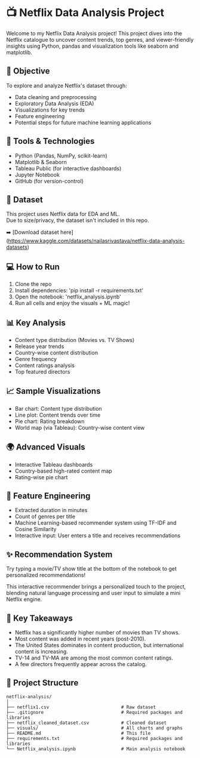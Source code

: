 # 📺 Netflix Data Analysis Project

Welcome to my Netflix Data Analysis project! This project dives into the Netflix catalogue to uncover content trends, top genres, and viewer-friendly insights using Python, pandas and visualization tools like seaborn and matplotlib.

## 🧠 Objective
To explore and analyze Netflix's dataset through:
- Data cleaning and preprocessing
- Exploratory Data Analysis (EDA)
- Visualizations for key trends
- Feature engineering
- Potential steps for future machine learning applications

## 🔧 Tools & Technologies
- Python (Pandas, NumPy, scikit-learn)
- Matplotlib & Seaborn
- Tableau Public (for interactive dashboards)
- Jupyter Notebook
- GitHub (for version-control)

## 📁 Dataset
This project uses Netflix data for EDA and ML.  
Due to size/privacy, the dataset isn't included in this repo.    

➡️ [Download dataset here] (https://www.kaggle.com/datasets/nailasrivastava/netflix-data-analysis-datasets)

## 💻 How to Run
1. Clone the repo  
2. Install dependencies: 'pip install -r requirements.txt'  
3. Open the notebook: 'netflix_analysis.ipynb' 
4. Run all cells and enjoy the visuals + ML magic!

## 📊 Key Analysis
- Content type distribution (Movies vs. TV Shows)
- Release year trends
- Country-wise content distribution
- Genre frequency
- Content ratings analysis
- Top featured directors

## 📈 Sample Visualizations
- Bar chart: Content type distribution
- Line plot: Content trends over time
- Pie chart: Rating breakdown
- World map (via Tableau): Country-wise content view

## 🌍 Advanced Visuals
- Interactive Tableau dashboards
- Country-based high-rated content map
- Rating-wise pie chart

## 📍 Feature Engineering
- Extracted duration in minutes
- Count of genres per title
- Machine Learning-based recommender system using TF-IDF and Cosine Similarity
- Interactive input: User enters a title and receives recommendations

## ✨ Recommendation System
Try typing a movie/TV show title at the bottom of the notebook to get personalized recommendations!

This interactive recommender brings a personalized touch to the project, blending natural language processing and user input to simulate a mini Netflix engine.

## 📝 Key Takeaways
- Netflix has a significantly higher number of movies than TV shows.
- Most content was added in recent years (post-2010).
- The United States dominates in content production, but international content is increasing.
- TV-14 and TV-MA are among the most common content ratings.
- A few directors frequently appear across the catalog.

## 📁 Project Structure
```plaintext
netflix-analysis/
│
├── netflix1.csv                           # Raw dataset
├── .gitignore                             # Required packages and libraries
├── netflix_cleaned_dataset.csv            # Cleaned dataset
├── visuals/                               # All charts and graphs
├── README.md                              # This file
├── requirements.txt                       # Required packages and libraries
└── Netflix_analysis.ipynb                 # Main analysis notebook
